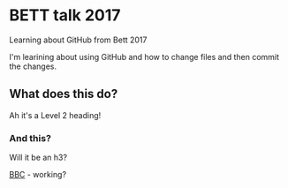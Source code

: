 # BETT talk 2017
Learning about GitHub from Bett 2017

I'm learining about using GitHub and how to change files and then commit the changes.

## What does this do?
Ah it's a Level 2 heading!

### And this?
Will it be an h3?

<a href="www.bbc.co.uk">BBC</a> - working?
